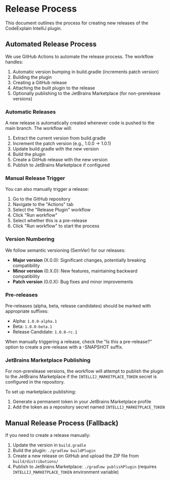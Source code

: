 # Release Process

This document outlines the process for creating new releases of the CodeExplain IntelliJ plugin.

## Automated Release Process

We use GitHub Actions to automate the release process. The workflow handles:

1. Automatic version bumping in build.gradle (increments patch version)
2. Building the plugin
3. Creating a GitHub release
4. Attaching the built plugin to the release
5. Optionally publishing to the JetBrains Marketplace (for non-prerelease versions)

### Automatic Releases

A new release is automatically created whenever code is pushed to the main branch. The workflow will:

1. Extract the current version from build.gradle
2. Increment the patch version (e.g., 1.0.0 → 1.0.1)
3. Update build.gradle with the new version
4. Build the plugin
5. Create a GitHub release with the new version
6. Publish to JetBrains Marketplace if configured

### Manual Release Trigger

You can also manually trigger a release:

1. Go to the GitHub repository
2. Navigate to the "Actions" tab
3. Select the "Release Plugin" workflow
4. Click "Run workflow"
5. Select whether this is a pre-release
6. Click "Run workflow" to start the process

### Version Numbering

We follow semantic versioning (SemVer) for our releases:

- **Major version** (X.0.0): Significant changes, potentially breaking compatibility
- **Minor version** (0.X.0): New features, maintaining backward compatibility
- **Patch version** (0.0.X): Bug fixes and minor improvements

### Pre-releases

Pre-releases (alpha, beta, release candidates) should be marked with appropriate suffixes:

- Alpha: `1.0.0-alpha.1`
- Beta: `1.0.0-beta.1`
- Release Candidate: `1.0.0-rc.1`

When manually triggering a release, check the "Is this a pre-release?" option to create a pre-release with a -SNAPSHOT suffix.

### JetBrains Marketplace Publishing

For non-prerelease versions, the workflow will attempt to publish the plugin to the JetBrains Marketplace if the `INTELLIJ_MARKETPLACE_TOKEN` secret is configured in the repository.

To set up marketplace publishing:

1. Generate a permanent token in your JetBrains Marketplace profile
2. Add the token as a repository secret named `INTELLIJ_MARKETPLACE_TOKEN`

## Manual Release Process (Fallback)

If you need to create a release manually:

1. Update the version in `build.gradle`
2. Build the plugin: `./gradlew buildPlugin`
3. Create a new release on GitHub and upload the ZIP file from `build/distributions/`
4. Publish to JetBrains Marketplace: `./gradlew publishPlugin` (requires `INTELLIJ_MARKETPLACE_TOKEN` environment variable)
